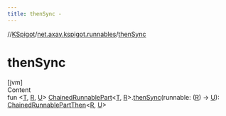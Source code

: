 ```yaml
---
title: thenSync -
---
```

//[KSpigot](../index.md)/[net.axay.kspigot.runnables](index.md)/[thenSync](then-sync.md)



# thenSync  
[jvm]  
Content  
fun <[T](then-sync.md), [R](then-sync.md), [U](then-sync.md)> [ChainedRunnablePart](-chained-runnable-part/index.md)<[T](then-sync.md), [R](then-sync.md)>.[thenSync](then-sync.md)(runnable: ([R](then-sync.md)) -> [U](then-sync.md)): [ChainedRunnablePartThen](-chained-runnable-part-then/index.md)<[R](then-sync.md), [U](then-sync.md)>  



